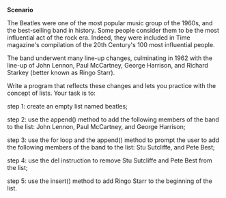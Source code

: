 **Scenario**

The Beatles were one of the most popular music group of the 1960s, and the best-selling band in history. Some people consider them to be the most influential act of the rock era. Indeed, they were included in Time magazine's compilation of the 20th Century's 100 most influential people.

The band underwent many line-up changes, culminating in 1962 with the line-up of John Lennon, Paul McCartney, George Harrison, and Richard Starkey (better known as Ringo Starr).


Write a program that reflects these changes and lets you practice with the concept of lists. Your task is to:

step 1: create an empty list named beatles;

step 2: use the append() method to add the following members of the band to the list: John Lennon, Paul McCartney, and George Harrison;

step 3: use the for loop and the append() method to prompt the user to add the following members of the band to the list: Stu Sutcliffe, and Pete Best;

step 4: use the del instruction to remove Stu Sutcliffe and Pete Best from the list;

step 5: use the insert() method to add Ringo Starr to the beginning of the list.